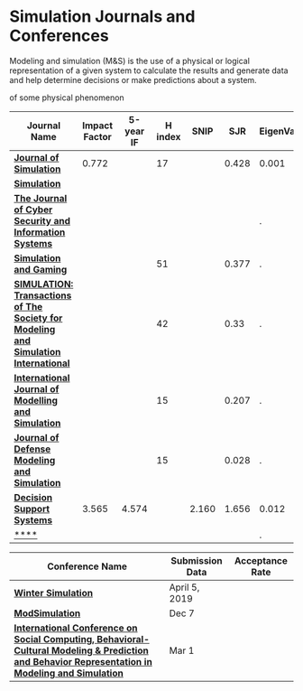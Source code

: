 # Simulation Journals and Conferences
Modeling and simulation (M&S) is the use of a physical or logical representation of a given system to calculate the results and generate data and help determine decisions or make predictions about a system.

of some physical phenomenon

| **Journal Name**  | **Impact Factor**  | **5-year IF**  | **H index** | **SNIP** | **SJR**  | EigenValue  |
|---|---|---|---|---|---|---|
| [**Journal of Simulation**](https://link.springer.com/journal/41273) | 0.772  |   | 17  |   |  0.428 |  0.001 |
| [**Simulation**](https://journals.sagepub.com/home/sim)  |   |   |   |   |   |   |
| [**The Journal of Cyber Security and Information Systems**](https://www.csiac.org/journal-issue/)  |   |   |   |   |   | .  |
| [**Simulation and Gaming**](https://journals.sagepub.com/home/sag)  |   |   | 51  |   | 0.377  | .  |
| [**SIMULATION: Transactions of The Society for Modeling and Simulation International**](https://journals.sagepub.com/home/sim)  |   |   | 42  |   | 0.33  | .  |
| [**International Journal of  Modelling and Simulation**](http://www.actapress.com/Content_of_Journal.aspx?JournalID=118)  |   |   |  15 |   | 0.207  | .  |
| [**Journal of Defense Modeling and Simulation**](https://journals.sagepub.com/home/dms)  |   |   | 15  |   | 0.028 | .  |
| [**Decision Support Systems**](https://www.journals.elsevier.com/decision-support-systems)  | 3.565   | 4.574  |   | 2.160  | 1.656  | 0.012  |
| [****]()  |   |   |   |   |   | .  |



| **Conference Name**  | **Submission Data**  | **Acceptance Rate**  |
|---|---|---|
| [**Winter Simulation**](http://meetings2.informs.org/wordpress/wsc2019/)  | April 5, 2019  |   |
| [**ModSimulation**](http://www.modsimworld.org/)  | Dec 7  |   |
| [**International Conference on Social Computing, Behavioral-Cultural Modeling & Prediction and Behavior Representation in Modeling and Simulation**](http://sbp-brims.org/2019/) |  Mar 1 |   |